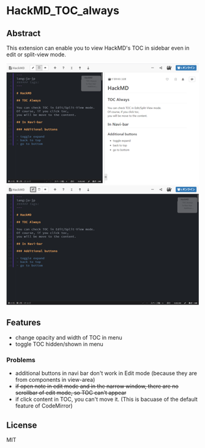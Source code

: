 # HackMD_TOC_always


## Abstract

This extension can enable you to view HackMD's TOC in sidebar even in edit or split-view mode.

![](img/Hack_ss1.png)
![](img/Hack_ss2.png)

## Features

- change opacity and width of TOC in menu
- toggle TOC hidden/shown in menu

### Problems

- additional buttons in navi bar don't work in Edit mode (because they are from components in view-area)
- ~~if open note in edit mode and in the narrow window, there are no scrollbar of edit mode, so TOC can't appear~~
- if click content in TOC, you can't move it. (This is bacuase of the default feature of CodeMirror)

## License

MIT
